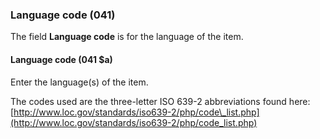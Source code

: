 ### Language code (041)

The field **Language code** is for the language of the item.

#### Language code (041 $a)

Enter the language(s) of the item.

The codes used are the three-letter ISO 639-2 abbreviations found here: [http://www.loc.gov/standards/iso639-2/php/code\_list.php](http://www.loc.gov/standards/iso639-2/php/code_list.php)
